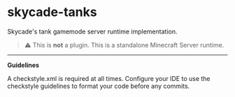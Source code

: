 # skycade-tanks
Skycade's tank gamemode server runtime implementation.

> :warning: This is __not__ a plugin. This is a standalone Minecraft Server runtime.

-------


**Guidelines**

A checkstyle.xml is required at all times.
Configure your IDE to use the checkstyle guidelines to format your code before any commits.
